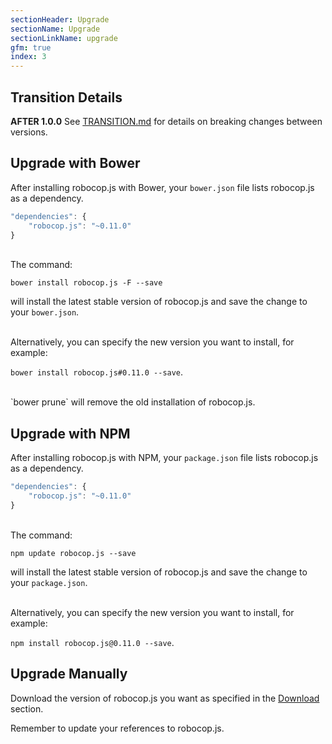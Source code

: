 ```yaml
---
sectionHeader: Upgrade
sectionName: Upgrade
sectionLinkName: upgrade
gfm: true
index: 3
---
```

## Transition Details
__AFTER 1.0.0__
See [TRANSITION.md](https://github.com/jmdobry/robocop.js/blob/master/TRANSITION.md) for details on breaking changes between versions.

## Upgrade with Bower
After installing robocop.js with Bower, your `bower.json` file lists robocop.js as a dependency.

```javascript
"dependencies": {
    "robocop.js": "~0.11.0"
}
```

<br>
The command:

`bower install robocop.js -F --save`

will install the latest stable version of robocop.js and save the change to your `bower.json`.

<br>
Alternatively, you can specify the new version you want to install, for example:

`bower install robocop.js#0.11.0 --save`.

<br>
`bower prune` will remove the old installation of robocop.js.

## Upgrade with NPM
After installing robocop.js with NPM, your `package.json` file lists robocop.js as a dependency.

```javascript
"dependencies": {
    "robocop.js": "~0.11.0"
}
```

<br>
The command:

`npm update robocop.js --save`

will install the latest stable version of robocop.js and save the change to your `package.json`.

<br>
Alternatively, you can specify the new version you want to install, for example:

`npm install robocop.js@0.11.0 --save`.

## Upgrade Manually
Download the version of robocop.js you want as specified in the [Download](#download) section.

Remember to update your references to robocop.js.
